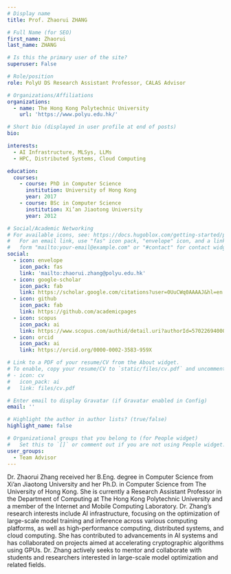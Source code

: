 ```yaml
---
# Display name
title: Prof. Zhaorui ZHANG

# Full Name (for SEO)
first_name: Zhaorui
last_name: ZHANG

# Is this the primary user of the site?
superuser: False

# Role/position
role: PolyU DS Research Assistant Professor, CALAS Advisor

# Organizations/Affiliations
organizations:
  - name: The Hong Kong Polytechnic University
    url: 'https://www.polyu.edu.hk/'

# Short bio (displayed in user profile at end of posts)
bio: 

interests:
  - AI Infrastructure, MLSys, LLMs
  - HPC, Distributed Systems, Cloud Computing

education:
  courses:
    - course: PhD in Computer Science
      institution: University of Hong Kong
      year: 2017
    - course: BSc in Computer Science
      institution: Xi’an Jiaotong University
      year: 2012

# Social/Academic Networking
# For available icons, see: https://docs.hugoblox.com/getting-started/page-builder/#icons
#   For an email link, use "fas" icon pack, "envelope" icon, and a link in the
#   form "mailto:your-email@example.com" or "#contact" for contact widget.
social:
  - icon: envelope
    icon_pack: fas
    link: 'mailto:zhaorui.zhang@polyu.edu.hk'
  - icon: google-scholar
    icon_pack: fab
    link: https://scholar.google.com/citations?user=0UuCWq0AAAAJ&hl=en
  - icon: github
    icon_pack: fab
    link: https://github.com/academicpages
  - icon: scopus
    icon_pack: ai
    link: https://www.scopus.com/authid/detail.uri?authorId=57022694000    
  - icon: orcid
    icon_pack: ai
    link: https://orcid.org/0000-0002-3583-959X

# Link to a PDF of your resume/CV from the About widget.
# To enable, copy your resume/CV to `static/files/cv.pdf` and uncomment the lines below.
# - icon: cv
#   icon_pack: ai
#   link: files/cv.pdf

# Enter email to display Gravatar (if Gravatar enabled in Config)
email: ''

# Highlight the author in author lists? (true/false)
highlight_name: false

# Organizational groups that you belong to (for People widget)
#   Set this to `[]` or comment out if you are not using People widget.
user_groups:
  - Team Advisor
---
```


Dr. Zhaorui Zhang received her B.Eng. degree in Computer Science from Xi’an Jiaotong University and her Ph.D. in Computer Science from The University of Hong Kong. She is currently a Research Assistant Professor in the Department of Computing at The Hong Kong Polytechnic University and a member of the Internet and Mobile Computing Laboratory. Dr. Zhang’s research interests include AI infrastructure, focusing on the optimization of large-scale model training and inference across various computing platforms, as well as high-performance computing, distributed systems, and cloud computing. She has contributed to advancements in AI systems and has collaborated on projects aimed at accelerating cryptographic algorithms using GPUs. Dr. Zhang actively seeks to mentor and collaborate with students and researchers interested in large-scale model optimization and related fields.